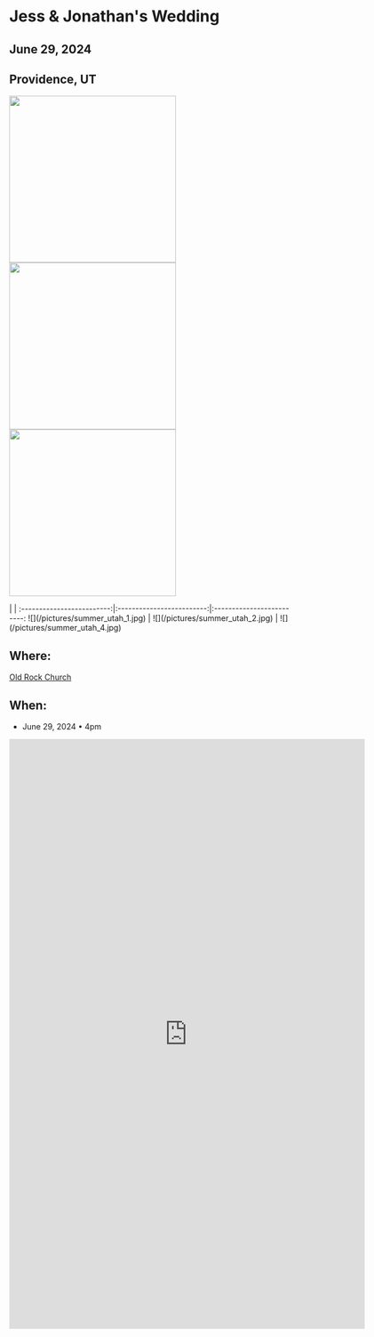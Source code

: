 # Jess & Jonathan's Wedding
## June 29, 2024
## Providence, UT

<p float="left">
  <img src="/pictures/summer_utah_1.jpg" width="300" />
  <img src="/pictures/summer_utah_2.jpg" width="300" /> 
  <img src="/pictures/summer_utah_4.jpg" width="300" /> 
</p>
                   |             |   
:-------------------------:|:-------------------------:|:-------------------------:
![](/pictures/summer_utah_1.jpg)  |  ![](/pictures/summer_utah_2.jpg) |  ![](/pictures/summer_utah_4.jpg)

## Where: 
[Old Rock Church](https://oldrockchurch.com/)

## When:
- June 29, 2024 • 4pm

<iframe src="https://docs.google.com/forms/d/e/1FAIpQLSdg0v7PWcbjbDapeu2auTm6qU7A0672k2GflRwkfPhxafHpbA/viewform?embedded=true" width="640" height="1061" frameborder="0" marginheight="0" marginwidth="0">Loading…</iframe>
